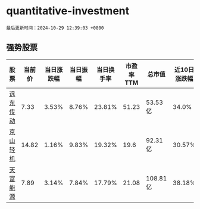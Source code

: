 # quantitative-investment

`最后更新时间：2024-10-29 12:39:03 +0800`

## 强势股票

|股票|当前价|当日涨跌幅|当日振幅|当日换手率|市盈率TTM|总市值|近10日涨跌幅|
|----|----|----|----|----|----|----|----|
|[远东传动](https://xueqiu.com/S/SZ002406)|7.33|3.53%|8.76%|23.81%|51.23|53.53亿|34.0%|
|[京山轻机](https://xueqiu.com/S/SZ000821)|14.82|1.16%|9.83%|19.32%|19.6|92.31亿|30.57%|
|[天富能源](https://xueqiu.com/S/SH600509)|7.89|3.14%|7.84%|17.79%|21.08|108.81亿|38.18%|
